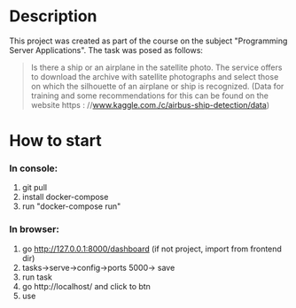 # Description
This project was created as part 
of the course on the subject 
"Programming Server Applications".
The task was posed as follows:
>Is there a ship or an airplane in the satellite photo.
>The service offers to download the archive with satellite photographs 
>and select those on which the silhouette of an airplane or ship is recognized. 
>(Data for training and some recommendations for this can be found on the website https : //www.kaggle.com./c/airbus-ship-detection/data)

# How to start
### In console:
1. git pull
2. install docker-compose
3. run "docker-compose run"
### In browser:
1. go http://127.0.0.1:8000/dashboard (if not project, import from frontend dir)
2. tasks->serve->config->ports 5000-> save
3. run task
4. go http://localhost/ and click to btn
5. use
